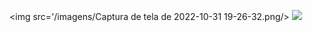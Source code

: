 
<img src='/imagens/Captura de tela de 2022-10-31 19-26-32.png/>
<img src='/imagens/Captura de tela de 2022-10-31 19-26-15.png'/>
